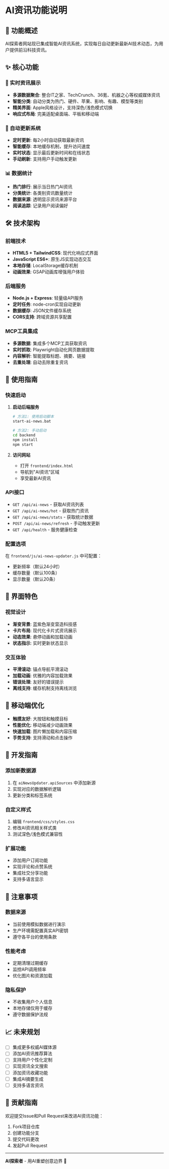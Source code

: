 # AI资讯功能说明

## 🚀 功能概述

AI探索者网站现已集成智能AI资讯系统，实现每日自动更新最新AI技术动态，为用户提供前沿科技资讯。

## ✨ 核心功能

### 📰 实时资讯展示
- **多源数据聚合**: 整合IT之家、TechCrunch、36氪、机器之心等权威媒体资讯
- **智能分类**: 自动分类为热门、硬件、苹果、影响、有趣、模型等类别
- **精美界面**: Apple风格设计，支持深色/浅色模式切换
- **响应式布局**: 完美适配桌面端、平板和移动端

### 🔄 自动更新系统
- **定时更新**: 每2小时自动获取最新资讯
- **智能缓存**: 本地缓存机制，提升访问速度
- **实时状态**: 显示最后更新时间和在线状态
- **手动刷新**: 支持用户手动触发更新

### 📊 数据统计
- **热门排行**: 展示当日热门AI资讯
- **分类统计**: 各类别资讯数量统计
- **数据来源**: 透明显示资讯来源平台
- **阅读追踪**: 记录用户阅读偏好

## 🛠️ 技术架构

### 前端技术
- **HTML5 + TailwindCSS**: 现代化响应式界面
- **JavaScript ES6+**: 原生JS实现动态交互
- **本地存储**: LocalStorage缓存机制
- **动画效果**: GSAP动画库增强用户体验

### 后端服务
- **Node.js + Express**: 轻量级API服务
- **定时任务**: node-cron实现自动更新
- **数据缓存**: JSON文件缓存系统
- **CORS支持**: 跨域资源共享配置

### MCP工具集成
- **多源数据**: 集成多个MCP工具获取资讯
- **实时抓取**: Playwright自动化网页数据提取
- **内容解析**: 智能提取标题、摘要、链接
- **去重处理**: 自动去除重复资讯

## 🚦 使用指南

### 快速启动

1. **启动后端服务**
   ```bash
   # 方法1: 使用启动脚本
   start-ai-news.bat
   
   # 方法2: 手动启动
   cd backend
   npm install
   npm start
   ```

2. **访问网站**
   - 打开 `frontend/index.html`
   - 导航到"AI资讯"区域
   - 享受最新AI资讯

### API接口

- `GET /api/ai-news` - 获取AI资讯列表
- `GET /api/ai-news/hot` - 获取热门资讯
- `GET /api/ai-news/stats` - 获取统计数据
- `POST /api/ai-news/refresh` - 手动触发更新
- `GET /api/health` - 服务健康检查

### 配置选项

在 `frontend/js/ai-news-updater.js` 中可配置：
- 更新频率（默认24小时）
- 缓存数量（默认100条）
- 显示数量（默认20条）

## 🎨 界面特色

### 视觉设计
- **渐变背景**: 蓝紫色渐变营造科技感
- **卡片布局**: 现代化卡片式资讯展示
- **动态效果**: 悬停动画和加载动画
- **状态指示**: 实时更新状态显示

### 交互体验
- **平滑滚动**: 锚点导航平滑滚动
- **加载动画**: 优雅的内容加载效果
- **错误处理**: 友好的错误提示
- **离线支持**: 缓存机制支持离线浏览

## 📱 移动端优化

- **触摸友好**: 大按钮和触摸目标
- **性能优化**: 移动端减少动画效果
- **快速加载**: 图片懒加载和内容压缩
- **手势支持**: 支持滑动和点击操作

## 🔧 开发指南

### 添加新数据源
1. 在 `aiNewsUpdater.apiSources` 中添加新源
2. 实现对应的数据解析逻辑
3. 更新分类和标签系统

### 自定义样式
1. 编辑 `frontend/css/styles.css`
2. 修改AI资讯相关样式类
3. 测试深色/浅色模式兼容性

### 扩展功能
- 添加用户订阅功能
- 实现评论和点赞系统
- 集成社交分享功能
- 支持多语言显示

## 🚨 注意事项

### 数据来源
- 当前使用模拟数据进行演示
- 生产环境需配置真实API密钥
- 遵守各平台的使用条款

### 性能考虑
- 定期清理过期缓存
- 监控API调用频率
- 优化图片和资源加载

### 隐私保护
- 不收集用户个人信息
- 本地存储仅用于缓存
- 遵守数据保护法规

## 📈 未来规划

- [ ] 集成更多权威AI媒体源
- [ ] 添加AI资讯推荐算法
- [ ] 支持用户个性化定制
- [ ] 实现资讯全文搜索
- [ ] 添加资讯收藏功能
- [ ] 集成AI摘要生成
- [ ] 支持多语言资讯

## 🤝 贡献指南

欢迎提交Issue和Pull Request来改进AI资讯功能：

1. Fork项目仓库
2. 创建功能分支
3. 提交代码更改
4. 发起Pull Request

---

**AI探索者** - 用AI重塑创意边界 🚀
